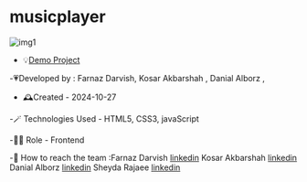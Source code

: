 # musicplayer

![img1](https://github.com/user-attachments/assets/fab7b6cd-7c77-4603-bdde-f13a76132a64)

- 💡[Demo Project](https://sheydarj.github.io/musicplayer2/)

-💗Developed by : Farnaz Darvish, Kosar Akbarshah , Danial Alborz ,

- 🕰️Created - 2024-10-27

-🪄 Technologies Used - HTML5, CSS3, javaScript

-👩‍💻 Role - Frontend 

-💭 How to reach the team :Farnaz Darvish [linkedin](https://www.linkedin.com/in/farnaz-darvish/)
Kosar Akbarshah [linkedin](https://www.linkedin.com/in/tara-akbarshah-22102b1b6/)
Danial Alborz [linkedin](https://www.linkedin.com/in/danialalborz/)
Sheyda Rajaee [linkedin](https://www.linkedin.com/in/sheyda-rajaee-94159331b)
